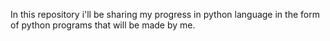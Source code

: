 In this repository i'll be sharing my progress in python language in the form of python programs that will be made by me. 
